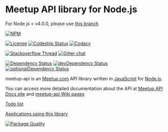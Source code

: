 Meetup API library for Node.js
==============================

For Node.js < v4.0.0, please use [this branch][v0.1.x]

[![NPM](https://nodei.co/npm/meetup-api.png)](https://nodei.co/npm/meetup-api)

[![License][license-image]][license-url]
[![Codeship Status][codeship-image]][codeship-url]
[![Codacy][codacy-image]][codacy-url]

[![Stackoverflow Thread][stackoverflow-image]][stackoverflow-url]
[![Gitter chat][gitter-image]][gitter-url]

[![Dependency Status][depstat-image]][depstat-url]
[![devDependency Status][devdepstat-imag]][devdepstat-url]
[![optionalDependency Status][optdepstat-imag]][optdepstat-url]

meetup-api is an [Meetup.com][meetup-url] API library written in [JavaScript][javascrip-wikipedia] for [Node.js][nodejs-url].

You can access more detailed documentation about the API at [Meetup API Docs site][meetup-api-docs-url] and [meetup-api Wiki pages][wiki-url]

[Todo list][todo-list]

[Applications using this library][apps-usingthis]

[![Package Quality][packagequality-img]][packagequality-url]

[v0.1.x]: https://github.com/jkutianski/meetup-api/tree/0.1.X
[license-image]: http://img.shields.io/npm/l/meetup-api.svg?style=flat
[license-url]: https://github.com/jkutianski/meetup-api/blob/master/LICENSE
[depstat-url]: https://david-dm.org/jkutianski/meetup-api
[depstat-image]: https://david-dm.org/jkutianski/meetup-api.svg
[devdepstat-url]: https://david-dm.org/jkutianski/meetup-api#info=devDependencies
[devdepstat-imag]: https://david-dm.org/jkutianski/meetup-api/dev-status.svg
[optdepstat-url]: https://david-dm.org/jkutianski/meetup-api#info=optionalDependencies
[optdepstat-imag]: https://david-dm.org/jkutianski/meetup-api/optional-status.svg?style=flat
[codeship-image]: http://img.shields.io/codeship/53271a40-6009-0132-2c13-2696ea524dd6/1.1.X.svg?style=flat
[codeship-url]: https://codeship.com/projects/51586
[gitter-image]: https://img.shields.io/badge/gitter-join%20chat-yellowgreen.svg
[gitter-url]: https://gitter.im/jkutianski/meetup-api
[stackoverflow-image]: https://img.shields.io/badge/stackoverflow-meetup--api-yellowgreen.svg
[stackoverflow-url]: http://stackoverflow.com/search?q=nodejs-meetup-api
[codacy-image]: https://www.codacy.com/project/badge/cbe5350e1cc64a35ac73495272dd148e
[codacy-url]: https://www.codacy.com/public/jkutianski/meetup-api
[packagequality-img]: http://npm.packagequality.com/badge/meetup-api.png
[packagequality-url]: http://packagequality.com/#?package=meetup-api
[todo-list]: https://github.com/jkutianski/meetup-api/wiki/Todo
[wiki-url]: https://github.com/jkutianski/meetup-api/wiki
[meetup-url]: http://www.meetup.com/
[meetup-api-docs-url]: http://www.meetup.com/meetup_api/docs/
[javascrip-wikipedia]: http://en.wikipedia.org/wiki/JavaScript
[nodejs-url]: http://nodejs.org/
[apps-usingthis]: https://github.com/jkutianski/meetup-api/wiki/Applications-using-this-library


